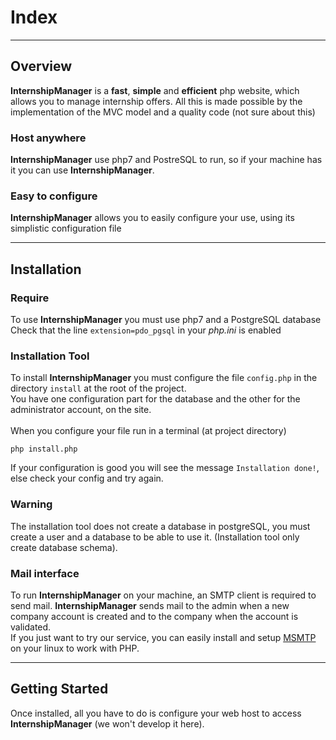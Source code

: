 # Index
---
## Overview
**InternshipManager** is a **fast**, **simple** and **efficient** php website, which allows you to manage internship offers. All this is made possible by the implementation of the MVC model and a quality code (not sure about this)

### Host anywhere
**InternshipManager** use php7 and PostreSQL to run, so if your machine has it you can use **InternshipManager**.

### Easy to configure
**InternshipManager** allows you to easily configure your use, using its simplistic configuration file

---

## Installation
### Require
To use **InternshipManager** you must use php7 and a PostgreSQL database<br/>
Check that the line `extension=pdo_pgsql` in your *php.ini* is enabled

### Installation Tool
To install **InternshipManager** you must configure the file `config.php` in the directory `install` at the root of the project.<br/>
You have one configuration part for the database and the other for the administrator account, on the site.<br/>
<br/>
When you configure your file run in a terminal (at project directory)
```shell
php install.php
```
If your configuration is good you will see the message `Installation done!`, else check your config and try again.

### Warning
The installation tool does not create a database in postgreSQL, you must create a user and a database to be able to use it. (Installation tool only create database schema).

### Mail interface
To run **InternshipManager** on your machine, an SMTP client is required to send mail. **InternshipManager** sends mail to the admin when a new company account is created and to the company when the account is validated.<br/>
If you just want to try our service, you can easily install and setup [MSMTP](https://help.ubuntu.com/community/msmtp) on your linux to work with PHP.

---

## Getting Started
Once installed, all you have to do is configure your web host to access **InternshipManager** (we won't develop it here).